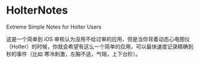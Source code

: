 # HolterNotes

Extreme Simple Notes for Holter Users

这是一个简单到 iOS 审核认为没用不给过审的应用，但是当你背着动态心电图仪（Holter）的时候，你就会希望有这么一个简单的应用，可以最快速度记录精确到秒的事件（比如 寒冷刺激，左胸不适，气喘，上下台阶）。
